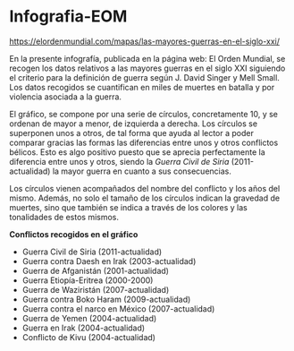# Infografia-EOM

https://elordenmundial.com/mapas/las-mayores-guerras-en-el-siglo-xxi/

En la presente infografía, publicada en la página web: El Orden Mundial, se recogen los datos relativos a las mayores guerras en el siglo XXI siguiendo el criterio 	para la definición de guerra según J. David Singer y Mell Small. Los datos recogidos se cuantifican en miles de muertes en batalla y por violencia asociada a la guerra. 

El gráfico, se compone por una serie de círculos, concretamente 10, y se ordenan de mayor a menor, de izquierda a derecha. Los círculos se superponen unos a otros, de tal forma que ayuda al lector a poder comparar gracias las formas las diferencias entre unos y otros conflictos bélicos. Esto es algo positivo puesto que se aprecia perfectamente la diferencia entre unos y otros, siendo la *Guerra Civil de Siria* (2011-actualidad) la mayor guerra en cuanto a sus consecuencias. 

Los círculos vienen acompañados del nombre del conflicto y los años del mismo. Además, no solo el tamaño de los círculos indican la gravedad de muertes, sino que también se indica a través de los colores y las tonalidades de estos mismos. 

**Conflictos recogidos en el gráfico**

+ Guerra Civil de Siria (2011-actualidad)
+ Guerra contra Daesh en Irak (2003-actualidad)
+ Guerra de Afganistán (2001-actualidad)
+ Guerra Etiopía-Eritrea (2000-2000) 
+ Guerra de Waziristán (2007-actualidad)
+ Guerra contra Boko Haram (2009-actualidad)
+ Guerra contra el narco en México (2007-actualidad)
+ Guerra de Yemen (2004-actualidad)
+ Guerra en Irak (2004-actualidad)
+ Conflicto de Kivu (2004-actualidad)
